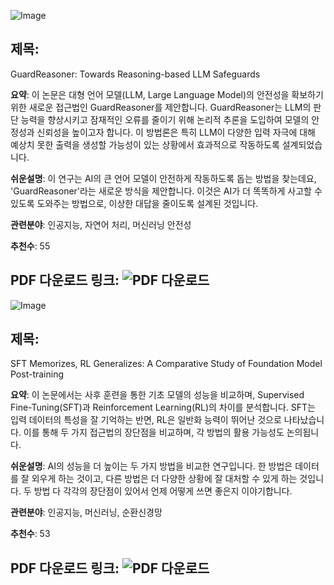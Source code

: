 ![Image](https://cdn-thumbnails.huggingface.co/social-thumbnails/papers/2501.18492.png)
## 제목:
GuardReasoner: Towards Reasoning-based LLM Safeguards

**요약**:
이 논문은 대형 언어 모델(LLM, Large Language Model)의 안전성을 확보하기 위한 새로운 접근법인 GuardReasoner를 제안합니다. GuardReasoner는 LLM의 판단 능력을 향상시키고 잠재적인 오류를 줄이기 위해 논리적 추론을 도입하여 모델의 안정성과 신뢰성을 높이고자 합니다. 이 방법론은 특히 LLM이 다양한 입력 자극에 대해 예상치 못한 출력을 생성할 가능성이 있는 상황에서 효과적으로 작동하도록 설계되었습니다.

**쉬운설명**:
이 연구는 AI의 큰 언어 모델이 안전하게 작동하도록 돕는 방법을 찾는데요, 'GuardReasoner'라는 새로운 방식을 제안합니다. 이것은 AI가 더 똑똑하게 사고할 수 있도록 도와주는 방법으로, 이상한 대답을 줄이도록 설계된 것입니다.

**관련분야**:
인공지능, 자연어 처리, 머신러닝 안전성

**추천수**:
55

**PDF 다운로드 링크**: ![PDF 다운로드](https://huggingface.co/papers/2501.18492)
---

![Image](https://cdn-thumbnails.huggingface.co/social-thumbnails/papers/2501.17161.png)
## 제목:
SFT Memorizes, RL Generalizes: A Comparative Study of Foundation Model Post-training

**요약**:
이 논문에서는 사후 훈련을 통한 기초 모델의 성능을 비교하며, Supervised Fine-Tuning(SFT)과 Reinforcement Learning(RL)의 차이를 분석합니다. SFT는 입력 데이터의 특성을 잘 기억하는 반면, RL은 일반화 능력이 뛰어난 것으로 나타났습니다. 이를 통해 두 가지 접근법의 장단점을 비교하며, 각 방법의 활용 가능성도 논의됩니다.

**쉬운설명**:
AI의 성능을 더 높이는 두 가지 방법을 비교한 연구입니다. 한 방법은 데이터를 잘 외우게 하는 것이고, 다른 방법은 더 다양한 상황에 잘 대처할 수 있게 하는 것입니다. 두 방법 다 각각의 장단점이 있어서 언제 어떻게 쓰면 좋은지 이야기합니다.

**관련분야**:
인공지능, 머신러닝, 순환신경망

**추천수**:
53

**PDF 다운로드 링크**: ![PDF 다운로드](https://huggingface.co/papers/2501.17161)
---